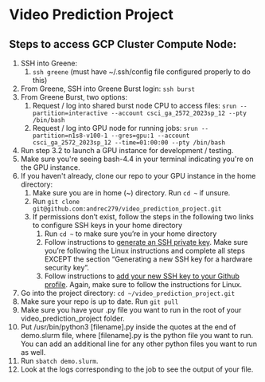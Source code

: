 # Video Prediction Project

## Steps to access GCP Cluster Compute Node:

1. SSH into Greene: 
    1. `ssh greene` (must have ~/.ssh/config file configured properly to do this)
2. From Greene, SSH into Greene Burst login: `ssh burst`
3. From Greene Burst, two options:
    1. Request / log into shared burst node CPU to access files: ```srun --partition=interactive --account csci_ga_2572_2023sp_12 --pty /bin/bash```
    2. Request / log into GPU node for running jobs: ```srun --partition=n1s8-v100-1 --gres=gpu:1 --account csci_ga_2572_2023sp_12 --time=01:00:00 --pty /bin/bash```
4. Run step 3.2 to launch a GPU instance for development / testing.
5. Make sure you're seeing bash-4.4 in your terminal indicating you're on the GPU instance.
6. If you haven't already, clone our repo to your GPU instance in the home directory:
    1. Make sure you are in home (~) directory. Run `cd ~` if unsure.
    2. Run `git clone git@github.com:andrec279/video_prediction_project.git`
    3. If permissions don’t exist, follow the steps in the following two links to configure SSH keys in your home directory
        1. Run `cd ~` to make sure you’re in your home directory
        2. Follow instructions to [generate an SSH private key](https://docs.github.com/en/authentication/connecting-to-github-with-ssh/generating-a-new-ssh-key-and-adding-it-to-the-ssh-agent). Make sure you’re following the Linux instructions and complete all steps EXCEPT the section “Generating a new SSH key for a hardware security key”.
        3. Follow instructions to [add your new SSH key to your Github profile](https://docs.github.com/en/authentication/connecting-to-github-with-ssh/adding-a-new-ssh-key-to-your-github-account). Again, make sure to follow the instructions for Linux.
7. Go into the project directory: `cd ~/video_prediction_project.git`
8. Make sure your repo is up to date. Run `git pull`
9. Make sure you have your .py file you want to run in the root of your video_prediction_project folder.
10. Put /usr/bin/python3 [filename].py inside the quotes at the end of demo.slurm file, where [filename].py is the python file you want to run. You can add an additional line for any other python files you want to run as well.
11. Run `sbatch demo.slurm`.
12. Look at the logs corresponding to the job to see the output of your file.
